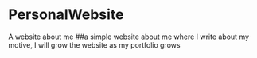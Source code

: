 # PersonalWebsite
A website about me
##a simple website about me where I write about my motive, I will grow the website as my portfolio grows
